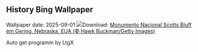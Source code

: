 ## History Bing Wallpaper
Wallpaper date: 2025-09-01
![](https://www.bing.com/th?id=OHR.ScottsBluff_PT-BR7461504826_UHD.jpg&w=1000)Download: [Monumento Nacional Scotts Bluff em Gering, Nebraska, EUA (© Hawk Buckman/Getty Images)](https://www.bing.com/th?id=OHR.ScottsBluff_PT-BR7461504826_UHD.jpg)

Auto get programm by LtgX
